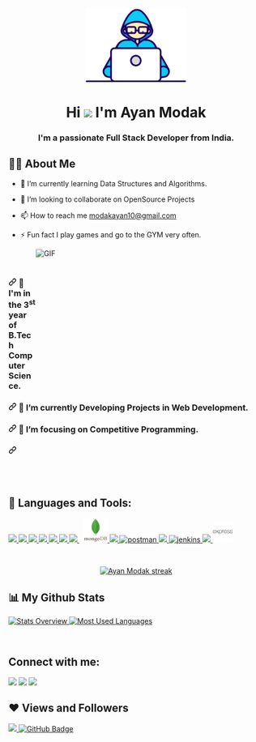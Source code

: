 <p align="center"><a target="_blank" rel="noopener noreferrer" href="https://raw.githubusercontent.com/AkashSingh3031/AkashSingh3031/main/Developer.gif"><img src="https://raw.githubusercontent.com/AkashSingh3031/AkashSingh3031/main/Developer.gif" width="200px" style="max-width: 100%;"></a></p>
<h1 align="center">Hi <img src="https://raw.githubusercontent.com/MartinHeinz/MartinHeinz/master/wave.gif" width="30px"> I'm Ayan Modak</h1>
<h3 align="center">I'm a passionate Full Stack Developer from India.</h3>

  ## 🙋‍♂️ About Me

  - 🌱 I’m currently learning Data Structures and Algorithms.

   - 👯 I’m looking to collaborate on OpenSource Projects

   - 📫 How to reach me modakayan10@gmail.com

   - ⚡ Fun fact I play games and go to the GYM very often.
<p><a target="_blank" rel="noopener noreferrer" href="https://github.com/abhisheknaiidu/abhisheknaiidu/blob/master/code.gif?raw=true"><img align="right" alt="GIF" src="https://github.com/abhisheknaiidu/abhisheknaiidu/raw/master/code.gif?raw=true" width="450" height="290" style="max-width: 100%;"></a></p>
<br>
<br>
<h3 dir="auto"><a id="user-content---im-in-the-1st-year-of-btech-computer-science" class="anchor" aria-hidden="true" href="#--im-in-the-1st-year-of-btech-computer-science"><svg class="octicon octicon-link" viewBox="0 0 16 16" version="1.1" width="16" height="16" aria-hidden="true"><path fill-rule="evenodd" d="M7.775 3.275a.75.75 0 001.06 1.06l1.25-1.25a2 2 0 112.83 2.83l-2.5 2.5a2 2 0 01-2.83 0 .75.75 0 00-1.06 1.06 3.5 3.5 0 004.95 0l2.5-2.5a3.5 3.5 0 00-4.95-4.95l-1.25 1.25zm-4.69 9.64a2 2 0 010-2.83l2.5-2.5a2 2 0 012.83 0 .75.75 0 001.06-1.06 3.5 3.5 0 00-4.95 0l-2.5 2.5a3.5 3.5 0 004.95 4.95l1.25-1.25a.75.75 0 00-1.06-1.06l-1.25 1.25a2 2 0 01-2.83 0z"></path></svg></a> <g-emoji class="g-emoji" alias="telescope" fallback-src="https://github.githubassets.com/images/icons/emoji/unicode/1f52d.png">🔭</g-emoji> I'm in the 3<sup>st</sup> year of B.Tech Computer Science.</h3>
<h3 dir="auto"><a id="user-content---im-currently-developing-projects-in-web-development" class="anchor" aria-hidden="true" href="#--im-currently-developing-projects-in-web-development"><svg class="octicon octicon-link" viewBox="0 0 16 16" version="1.1" width="16" height="16" aria-hidden="true"><path fill-rule="evenodd" d="M7.775 3.275a.75.75 0 001.06 1.06l1.25-1.25a2 2 0 112.83 2.83l-2.5 2.5a2 2 0 01-2.83 0 .75.75 0 00-1.06 1.06 3.5 3.5 0 004.95 0l2.5-2.5a3.5 3.5 0 00-4.95-4.95l-1.25 1.25zm-4.69 9.64a2 2 0 010-2.83l2.5-2.5a2 2 0 012.83 0 .75.75 0 001.06-1.06 3.5 3.5 0 00-4.95 0l-2.5 2.5a3.5 3.5 0 004.95 4.95l1.25-1.25a.75.75 0 00-1.06-1.06l-1.25 1.25a2 2 0 01-2.83 0z"></path></svg></a> <g-emoji class="g-emoji" alias="seedling" fallback-src="https://github.githubassets.com/images/icons/emoji/unicode/1f331.png">🌱</g-emoji> I’m currently Developing Projects in Web Development.</h3>
<h3 dir="auto"><a id="user-content---im-focusing-on-competitive-programming" class="anchor" aria-hidden="true" href="#--im-focusing-on-competitive-programming"><svg class="octicon octicon-link" viewBox="0 0 16 16" version="1.1" width="16" height="16" aria-hidden="true"><path fill-rule="evenodd" d="M7.775 3.275a.75.75 0 001.06 1.06l1.25-1.25a2 2 0 112.83 2.83l-2.5 2.5a2 2 0 01-2.83 0 .75.75 0 00-1.06 1.06 3.5 3.5 0 004.95 0l2.5-2.5a3.5 3.5 0 00-4.95-4.95l-1.25 1.25zm-4.69 9.64a2 2 0 010-2.83l2.5-2.5a2 2 0 012.83 0 .75.75 0 001.06-1.06 3.5 3.5 0 00-4.95 0l-2.5 2.5a3.5 3.5 0 004.95 4.95l1.25-1.25a.75.75 0 00-1.06-1.06l-1.25 1.25a2 2 0 01-2.83 0z"></path></svg></a> <g-emoji class="g-emoji" alias="dart" fallback-src="https://github.githubassets.com/images/icons/emoji/unicode/1f3af.png">🎯</g-emoji> I’m focusing on Competitive Programming.</h3>
<h3 dir="auto"><a id="user-content---how-to-reach-me----------" class="anchor" aria-hidden="true" href="#--how-to-reach-me----------"><svg class="octicon octicon-link" viewBox="0 0 16 16" version="1.1" width="16" height="16" aria-hidden="true"><path fill-rule="evenodd" d="M7.775 3.275a.75.75 0 001.06 1.06l1.25-1.25a2 2 0 112.83 2.83l-2.5 2.5a2 2 0 01-2.83 0 .75.75 0 00-1.06 1.06 3.5 3.5 0 004.95 0l2.5-2.5a3.5 3.5 0 00-4.95-4.95l-1.25 1.25zm-4.69 9.64a2 2 0 010-2.83l2.5-2.5a2 2 0 012.83 0 .75.75 0 001.06-1.06 3.5 3.5 0 00-4.95 0l-2.5 2.5a3.5 3.5 0 004.95 4.95l1.25-1.25a.75.75 0 00-1.06-1.06l-1.25 1.25a2 2 0 01-2.83 0z"></path></svg></a>  
</h3>  
<br>
<br>

## 🚀 Languages and Tools:

   <p align="left">
   <a href="https://reactjs.org/" target="_blank"> <img src="https://img.icons8.com/color/48/000000/react-native.png" /> </a>
   <a href="https://developer.mozilla.org/en-US/docs/Web/JavaScript" target="_blank"> <img src="https://img.icons8.com/color/48/000000/javascript.png" /> </a>
   <a href="https://www.w3.org/html/" target="_blank"> <img src="https://img.icons8.com/color/48/000000/html-5.png" /> </a>
   <a href="https://www.w3schools.com/css/" target="_blank"> <img src="https://img.icons8.com/color/48/000000/css3.png" /> </a>
    <a href="https://getbootstrap.com" target="_blank"> <img src="https://img.icons8.com/color/48/000000/bootstrap.png" /> </a>
    <a href="https://www.python.org" target="_blank"> <img src="https://img.icons8.com/color/48/000000/python.png" /> </a>
     <a style="padding-right:8px;" href="https://nodejs.org" target="_blank"> <img src="https://img.icons8.com/color/48/000000/nodejs.png" /> </a>
                <a href="https://www.mongodb.com/" target="_blank"> <img
                                src="https://raw.githubusercontent.com/devicons/devicon/master/icons/mongodb/mongodb-original-wordmark.svg"
                                alt="mongodb" width="48" height="48" /> </a>
                <a href="https://firebase.google.com/" target="_blank"> <img
                                src="https://img.icons8.com/color/48/000000/firebase.png" /> </a>
                <a href="https://postman.com" target="_blank"> <img
                                src="https://www.vectorlogo.zone/logos/getpostman/getpostman-icon.svg" alt="postman"
                                width="45" height="45" /> </a>
                <a href="https://git-scm.com/" target="_blank"> <img
                                src="https://img.icons8.com/color/48/000000/git.png" />
                </a>
                <a href="https://www.jenkins.io" target="_blank"> <img
                                src="https://www.vectorlogo.zone/logos/jenkins/jenkins-icon.svg" alt="jenkins"
                                width="48" height="48" />
                </a>
                <a href="https://redux.js.org" target="_blank"> <img
                                src="https://img.icons8.com/color/48/000000/redux.png" />
                </a>
                <a href="https://expressjs.com" target="_blank"> <img
                                src="https://raw.githubusercontent.com/devicons/devicon/master/icons/express/express-original-wordmark.svg"
                                alt="express" width="40" height="40" /> </a>
        </p>

   <!-- [![React Badge](https://img.shields.io/badge/-React-61DBFB?style=for-the-badge&labelColor=black&logo=react&logoColor=61DBFB)](#)  [![Javascript Badge](https://img.shields.io/badge/-Javascript-F0DB4F?style=for-the-badge&labelColor=black&logo=javascript&logoColor=F0DB4F)](#) [![Typescript Badge](https://img.shields.io/badge/-Typescript-007acc?style=for-the-badge&labelColor=black&logo=typescript&logoColor=007acc)](#) [![Nodejs Badge](https://img.shields.io/badge/-Nodejs-3C873A?style=for-the-badge&labelColor=black&logo=node.js&logoColor=3C873A)](#) [![GraphQL Badge](https://img.shields.io/badge/-GraphQl-e535ab?style=for-the-badge&labelColor=black&logo=node.js&logoColor=e535ab)](#) -->
  <br />

 <p align="center">
 <a href="#"> <img title="🔥 Get streak stats for your profile at git.io/streak-stats" alt="Ayan Modak streak" src="https://github-readme-streak-stats.herokuapp.com/?user=Ayan-Blufy&theme=black-ice&hide_border=true&stroke=0000&background=060A0CD0" />
</a>
</p>

 ## 📊 My Github Stats

<a href='https://github.com/Ayan-Clawset/github-stats-transparent'>
  
![Stats Overview](https://raw.githubusercontent.com/Ayan-Clawset/github-stats-transparent/output/generated/overview.svg)
![Most Used Languages](https://raw.githubusercontent.com/Ayan-Clawset/github-stats-transparent/output/generated/languages.svg)

</a>

<br>

## Connect with me:
<p align="left">
<a href="#"><img src="https://img.icons8.com/fluent/48/000000/linkedin.png" /></a>
<a href="#"><img src="https://img.icons8.com/fluent/48/000000/twitter.png" /></a>
 <a href="#"><img src="https://img.icons8.com/fluent/48/000000/instagram-new.png" /></a>


 </p>

 ## ❤ Views and Followers
 <a href="https://github.com/Meghna-DAS/github-profile-views-counter">
                <img src="https://komarev.com/ghpvc/?username=Ayan-Clawset">
        </a>
        <a href="https://github.com/Ayan-Clawset?tab=followers"><img
                        src="https://img.shields.io/github/followers/Ayan-Clawset?label=Followers&style=social"
                        alt="GitHub Badge"></a>
